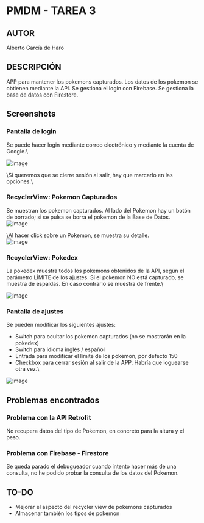 # PMDM - TAREA 3
## AUTOR
Alberto García de Haro

## DESCRIPCIÓN
APP para mantener los pokemons capturados. Los datos de los pokemon se obtienen mediante la API. 
Se gestiona el login con Firebase.
Se gestiona la base de datos con Firestore.

## Screenshots
### Pantalla de login
Se puede hacer login mediante correo electrónico y mediante la cuenta de Google.\

![image](https://github.com/user-attachments/assets/4b7f9afa-12a7-4edc-82dc-e07796af4c44)

\Si queremos que se cierre sesión al salir, hay que marcarlo en las opciones.\


### RecyclerView: Pokemon Capturados
Se muestran los pokemon capturados. 
Al lado del Pokemon hay un botón de borrado; si se pulsa se borra el pokemon de la Base de Datos.\
![image](https://github.com/user-attachments/assets/0422eac0-5fba-4435-9562-0d731b8fb3df)

\Al hacer click sobre un Pokemon, se muestra su detalle.\
![image](https://github.com/user-attachments/assets/62fe9167-70ee-49c4-a451-954cb45b56fb)


### RecyclerView: Pokedex
La pokedex muestra todos los pokemons obtenidos de la API, según el parámetro LÍMITE de los ajustes.
Si el pokemon NO está capturado, se muestra de espaldas. En caso contrario se muestra de frente.\

![image](https://github.com/user-attachments/assets/d8388cc0-0a03-4e9a-bb47-ed8b02e85572)


### Pantalla de ajustes
Se pueden modificar los siguientes ajustes:
- Switch para ocultar los pokemon capturados (no se mostrarán en la pokedex)
- Switch para idioma inglés / español
- Entrada para modificar el límite de los pokemon, por defecto 150
- Checkbox para cerrar sesión al salir de la APP. Habría que loguearse otra vez.\

![image](https://github.com/user-attachments/assets/a5f557ce-a0eb-4b34-917c-9543604119b1)



## Problemas encontrados

### Problema con la API Retrofit
No recupera datos del tipo de Pokemon, en concreto para la altura y el peso.

### Problema con Firebase - Firestore
Se queda parado el debugueador cuando intento hacer más de una consulta, no he podido probar la consulta de los datos del Pokemon.

## TO-DO
- Mejorar el aspecto del recycler view de pokemons capturados
- Almacenar también los tipos de pokemon
